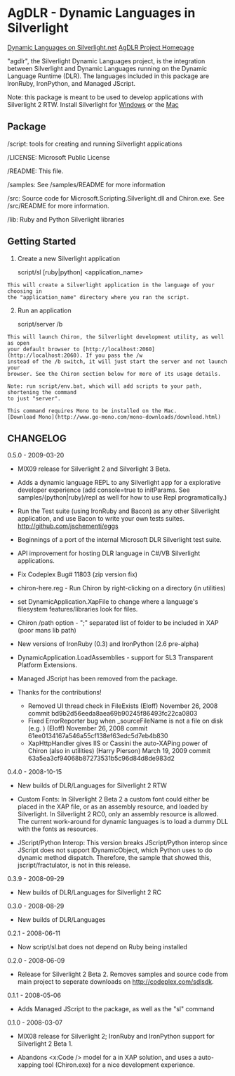 AgDLR - Dynamic Languages in Silverlight
========================================
  [Dynamic Languages on Silverlight.net](http://silverlight.net/dlr)
  [AgDLR Project Homepage](http://sdlsdk.codeplex.com)

  "agdlr", the Silverlight Dynamic Languages project, is the integration 
  between Silverlight and Dynamic Languages running on the Dynamic Language 
  Runtime (DLR). The languages included in this package are IronRuby, 
  IronPython, and Managed JScript.

  Note: this package is meant to be used to develop applications with 
  Silverlight 2 RTW. Install Silverlight for [Windows](http://go.microsoft.com/fwlink/?LinkID=119972)
  or the [Mac](http://go.microsoft.com/fwlink/?LinkID=119973)

Package
-------
  /script:  tools for creating and running Silverlight applications

  /LICENSE: Microsoft Public License

  /README:  This file.

  /samples: See /samples/README for more information

  /src:     Source code for Microsoft.Scripting.Silverlight.dll and Chiron.exe. See /src/README for more information.

  /lib:     Ruby and Python Silverlight libraries 

Getting Started
---------------
  1. Create a new Silverlight application

      script/sl [ruby|python] <application_name>

    This will create a Silverlight application in the language of your choosing in
    the "application_name" directory where you ran the script.

  2. Run an application

      script/server /b

    This will launch Chiron, the Silverlight development utility, as well as open
    your default browser to [http://localhost:2060](http://localhost:2060). If you pass the /w
    instead of the /b switch, it will just start the server and not launch your
    browser. See the Chiron section below for more of its usage details.

    Note: run script/env.bat, which will add scripts to your path, shortening the command
    to just "server".

    This command requires Mono to be installed on the Mac.
    [Download Mono](http://www.go-mono.com/mono-downloads/download.html)

CHANGELOG
---------
  0.5.0 - 2009-03-20

  - MIX09 release for Silverlight 2 and Silverlight 3 Beta.

  - Adds a dynamic language REPL to any Silverlight app for a explorative
    developer experience (add console=true to initParams. See 
    samples/(python|ruby)/repl as well for how to use Repl programatically.)

  - Run the Test suite (using IronRuby and Bacon) as any other Silverlight
    application, and use Bacon to write your own tests suites. 
    http://github.com/jschementi/eggs

  - Beginnings of a port of the internal Microsoft DLR Silverlight test suite.

  - API improvement for hosting DLR language in C#/VB Silverlight applications.

  - Fix Codeplex Bug# 11803 (zip version fix)

  - chiron-here.reg - Run Chiron by right-clicking on a directory (in utilities)

  - set DynamicApplication.XapFile to change where a language's filesystem 
    features/libraries look for files.

  - Chiron /path option - ";" separated list of folder to be included in XAP
    (poor mans lib path)

  - New versions of IronRuby (0.3) and IronPython (2.6 pre-alpha)

  - DynamicApplication.LoadAssemblies - support for SL3 Transparent Platform
    Extensions.

  - Managed JScript has been removed from the package.

  - Thanks for the contributions!
    * Removed UI thread check in FileExists (Eloff) November 26, 2008
      commit bd9b2d56eeda8aea69b90245f86493fc22ca0803
    * Fixed ErrorReporter bug when _sourceFileName is not a file on disk (e.g. <string>) (Eloff) November 26, 2008
      commit 61ee0134167a546a55cf138ef63edc5d7eb4b830
    * XapHttpHandler gives IIS or Cassini the auto-XAPing power of Chiron (also in utilities) (Harry Pierson) March 19, 2009
      commit 63a5ea3cf94068b87273531b5c96d84d8de983d2

  0.4.0 - 2008-10-15

  - New builds of DLR/Languages for Silverlight 2 RTW

  - Custom Fonts: In Silverlight 2 Beta 2 a custom font could either be placed 
    in the XAP file, or as an assembly resource, and loaded by Silverlight. 
    In Silverlight 2 RC0, only an assembly resource is allowed. The current 
    work-around for dynamic languages is to load a dummy DLL with the fonts as
    resources.

  - JScript/Python Interop: This version breaks JScript/Python interop since
    JScript does not support IDynamicObject, which Python uses to do dynamic 
    method dispatch. Therefore, the sample that showed this, jscript/fractulator,
    is not in this release.

  0.3.9 - 2008-09-29

  - New builds of DLR/Languages for Silverlight 2 RC

  0.3.0 - 2008-08-29

  - New builds of DLR/Languages

  0.2.1 - 2008-06-11

  - Now script/sl.bat does not depend on Ruby being installed

  0.2.0 - 2008-06-09

  - Release for Silverlight 2 Beta 2. Removes samples and source code from 
    main project to seperate downloads on http://codeplex.com/sdlsdk.

  0.1.1 - 2008-05-06

  - Adds Managed JScript to the package, as well as the "sl" command

  0.1.0 - 2008-03-07

  - MIX08 release for Silverlight 2; IronRuby and IronPython support for 
    Silverlight 2 Beta 1.
    
  - Abandons <x:Code /> model for a in XAP solution, and uses a auto-xapping 
    tool (Chiron.exe) for a nice development experience.

